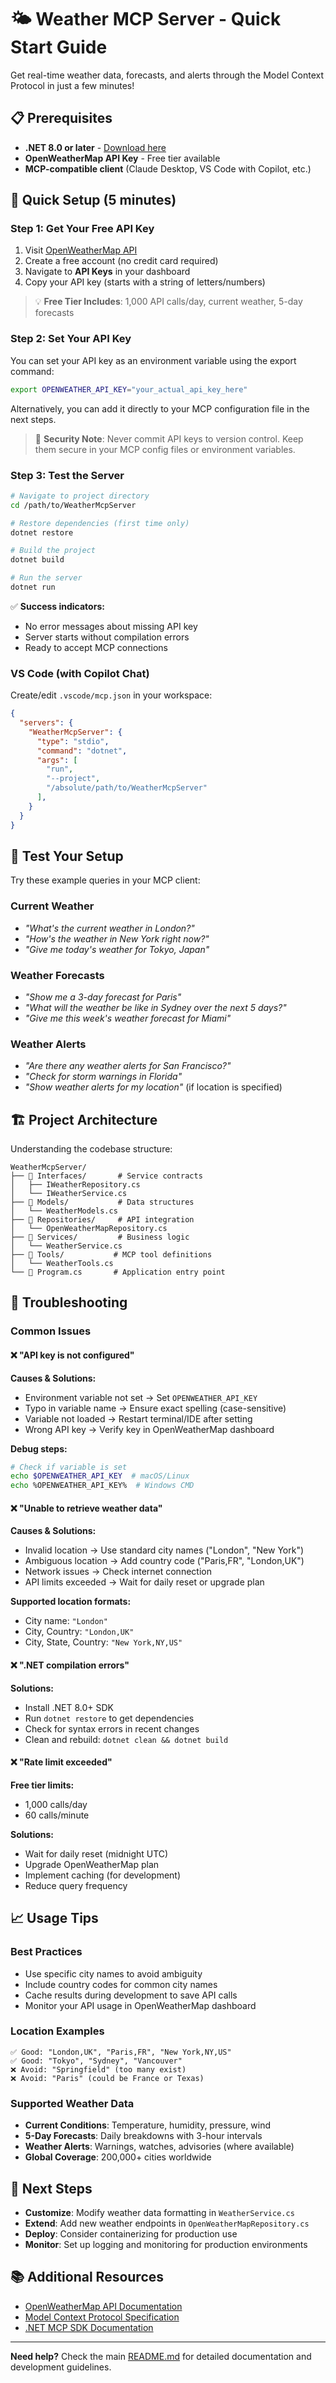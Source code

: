 # 🌤️ Weather MCP Server - Quick Start Guide

Get real-time weather data, forecasts, and alerts through the Model Context Protocol in just a few minutes!

## 📋 Prerequisites

- **.NET 8.0 or later** - [Download here](https://dotnet.microsoft.com/download)
- **OpenWeatherMap API Key** - Free tier available
- **MCP-compatible client** (Claude Desktop, VS Code with Copilot, etc.)

## 🚀 Quick Setup (5 minutes)

### Step 1: Get Your Free API Key

1. Visit [OpenWeatherMap API](https://openweathermap.org/api)
2. Create a free account (no credit card required)
3. Navigate to **API Keys** in your dashboard
4. Copy your API key (starts with a string of letters/numbers)

> 💡 **Free Tier Includes**: 1,000 API calls/day, current weather, 5-day forecasts

### Step 2: Set Your API Key

You can set your API key as an environment variable using the export command:

```bash
export OPENWEATHER_API_KEY="your_actual_api_key_here"
```

Alternatively, you can add it directly to your MCP configuration file in the next steps.

> 🔐 **Security Note**: Never commit API keys to version control. Keep them secure in your MCP config files or environment variables.

### Step 3: Test the Server

```bash
# Navigate to project directory
cd /path/to/WeatherMcpServer

# Restore dependencies (first time only)
dotnet restore

# Build the project
dotnet build

# Run the server
dotnet run
```

✅ **Success indicators:**
- No error messages about missing API key
- Server starts without compilation errors
- Ready to accept MCP connections

### VS Code (with Copilot Chat)

Create/edit `.vscode/mcp.json` in your workspace:

```json
{
  "servers": {
    "WeatherMcpServer": {
      "type": "stdio",
      "command": "dotnet",
      "args": [
        "run",
        "--project",
        "/absolute/path/to/WeatherMcpServer"
      ],
    }
  }
}
```

## 🎯 Test Your Setup

Try these example queries in your MCP client:

### Current Weather
- *"What's the current weather in London?"*
- *"How's the weather in New York right now?"*
- *"Give me today's weather for Tokyo, Japan"*

### Weather Forecasts
- *"Show me a 3-day forecast for Paris"*
- *"What will the weather be like in Sydney over the next 5 days?"*
- *"Give me this week's weather forecast for Miami"*

### Weather Alerts
- *"Are there any weather alerts for San Francisco?"*
- *"Check for storm warnings in Florida"*
- *"Show weather alerts for my location"* (if location is specified)

## 🏗️ Project Architecture

Understanding the codebase structure:

```
WeatherMcpServer/
├── 📁 Interfaces/       # Service contracts
│   ├── IWeatherRepository.cs
│   └── IWeatherService.cs
├── 📁 Models/           # Data structures
│   └── WeatherModels.cs
├── 📁 Repositories/     # API integration
│   └── OpenWeatherMapRepository.cs
├── 📁 Services/         # Business logic
│   └── WeatherService.cs
├── 📁 Tools/           # MCP tool definitions
│   └── WeatherTools.cs
└── 📄 Program.cs       # Application entry point
```

## 🐛 Troubleshooting

### Common Issues

#### ❌ "API key is not configured"

**Causes & Solutions:**
- Environment variable not set → Set `OPENWEATHER_API_KEY`
- Typo in variable name → Ensure exact spelling (case-sensitive)
- Variable not loaded → Restart terminal/IDE after setting
- Wrong API key → Verify key in OpenWeatherMap dashboard

**Debug steps:**
```bash
# Check if variable is set
echo $OPENWEATHER_API_KEY  # macOS/Linux
echo %OPENWEATHER_API_KEY%  # Windows CMD
```

#### ❌ "Unable to retrieve weather data"

**Causes & Solutions:**
- Invalid location → Use standard city names ("London", "New York")
- Ambiguous location → Add country code ("Paris,FR", "London,UK")
- Network issues → Check internet connection
- API limits exceeded → Wait for daily reset or upgrade plan

**Supported location formats:**
- City name: `"London"`
- City, Country: `"London,UK"`
- City, State, Country: `"New York,NY,US"`

#### ❌ ".NET compilation errors"

**Solutions:**
- Install .NET 8.0+ SDK
- Run `dotnet restore` to get dependencies
- Check for syntax errors in recent changes
- Clean and rebuild: `dotnet clean && dotnet build`

#### ❌ "Rate limit exceeded"

**Free tier limits:**
- 1,000 calls/day
- 60 calls/minute

**Solutions:**
- Wait for daily reset (midnight UTC)
- Upgrade OpenWeatherMap plan
- Implement caching (for development)
- Reduce query frequency

## 📈 Usage Tips

### Best Practices
- Use specific city names to avoid ambiguity
- Include country codes for common city names
- Cache results during development to save API calls
- Monitor your API usage in OpenWeatherMap dashboard

### Location Examples
```
✅ Good: "London,UK", "Paris,FR", "New York,NY,US"
✅ Good: "Tokyo", "Sydney", "Vancouver"
❌ Avoid: "Springfield" (too many exist)
❌ Avoid: "Paris" (could be France or Texas)
```

### Supported Weather Data
- **Current Conditions**: Temperature, humidity, pressure, wind
- **5-Day Forecasts**: Daily breakdowns with 3-hour intervals
- **Weather Alerts**: Warnings, watches, advisories (where available)
- **Global Coverage**: 200,000+ cities worldwide

## 🔗 Next Steps

- **Customize**: Modify weather data formatting in `WeatherService.cs`
- **Extend**: Add new weather endpoints in `OpenWeatherMapRepository.cs`
- **Deploy**: Consider containerizing for production use
- **Monitor**: Set up logging and monitoring for production environments

## 📚 Additional Resources

- [OpenWeatherMap API Documentation](https://openweathermap.org/api)
- [Model Context Protocol Specification](https://spec.modelcontextprotocol.io/)
- [.NET MCP SDK Documentation](https://www.nuget.org/packages/ModelContextProtocol)

---

**Need help?** Check the main [README.md](./README.md) for detailed documentation and development guidelines.
